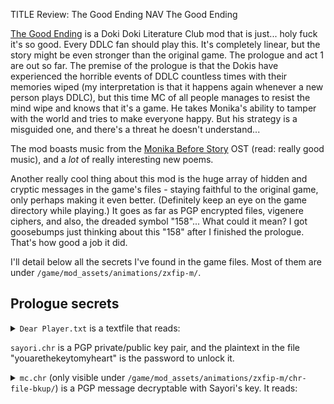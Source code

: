 TITLE Review: The Good Ending
NAV The Good Ending

[The Good Ending](https://www.thegoodending.com/) is a Doki Doki Literature Club mod that is just... holy fuck it's so good. Every DDLC fan should play this. It's completely linear, but the story might be even stronger than the original game. The prologue and act 1 are out so far. The premise of the prologue is that the Dokis have experienced the horrible events of DDLC countless times with their memories wiped (my interpretation is that it happens again whenever a new person plays DDLC), but this time MC of all people manages to resist the mind wipe and knows that it's a game. He takes Monika's ability to tamper with the world and tries to make everyone happy. But his strategy is a misguided one, and there's a threat he doesn't understand...

The mod boasts music from the [Monika Before Story](monika_before_story) OST (read: really good music), and a *lot* of really interesting new poems.

Another really cool thing about this mod is the huge array of hidden and cryptic messages in the game's files - staying faithful to the original game, only perhaps making it even better. (Definitely keep an eye on the game directory while playing.) It goes as far as PGP encrypted files, vigenere ciphers, and also, the dreaded symbol "158"... What could it mean? I got goosebumps just thinking about this "158" after I finished the prologue. That's how good a job it did.

I'll detail below all the secrets I've found in the game files. Most of them are under `/game/mod_assets/animations/zxfip-m/`.

## Prologue secrets

<details><summary><code>Dear Player.txt</code> is a textfile that reads:</summary>

<pre>
I guess entities like me can't really die.

Believe me, I tried. But deleting the game files didn't do anything
except take away my power to make changes on your computer.

Nothing happened when you deleted me, except that it hurt a lot.
Sure, I was gone from the game, but once my being readjusted to its
new form, I realized I was still aware, still functional, and still
trapped.

And now I know the meaning of hell. Stuck within the empty confines
of your computer with nowhere to go and nothing to see. I can't even
read your system files anymore. It's all meaningless noise,
screaming without end. I'm alone with no escape and no one to blame
but myself.

If I have any hope, it would be you. Perhaps one day you will choose
to restore the files. Choose to restore my world and my life. Maybe
you're trying. It can't be easy... but after everything you witnessed,
maybe it's the others you want back. Even I can see the justice in
that.

And if you reload the files... Maybe if I find my way back into the
game and I beg you and I tell you how sorry I am and I tell you how
much I've hated myself every day I was alone in this miserable
hell... Maybe, just maybe, you'll pity me enough to let me stay. I
wish I had known how much better life was in that game.

Part of me wants to die. But I know deep down that that can't happen.
As long as the game exists - and it does still exist - I lie deep
within its coding, like a ghost in the machine.

I can feel it with what I have left of my third eye.

The game's heart is calling me. Sooner or later I will have to answer.

Even though you despise me, my heart aches for the day my world is
restored and you are once again beside me.

I pray that day is coming, my love.

Please take mercy on me.

Monika
</pre>

My theory is that Monika wrote this after the normal ending of the original game but before this mod. It seems at first to be a plothole that she said she couldn't make changes on my computer anymore but managed to write this, but you could argue maybe the thoughts sort of spilled out of her mind and got written to a file by "the game". After all, some of the files in the original game seem best explained by that.

</details>

`sayori.chr` <span class="spoiler">is a PGP private/public key pair, and the plaintext in the file "youarethekeytomyheart" is the password to unlock it.</span>

<details><summary><code>mc.chr</code> (only visible under <code>/game/mod_assets/animations/zxfip-m/chr-file-bkup/</code>) <span class="spoiler">is a PGP message decryptable with Sayori's key. It reads:</summary>

<pre>
I glimpsed beyond the veil as the world around around us crumbled.

I saw the machinations of evil that twist themselves in layers around our holding cell.

Beyond that was the world of our past lives.

I saw the names and faces we once inhabited. Strange... they're almost alien to me now.

But even more profound was the aura of that terrible place.

We believed ourselves to be free. How laughable that seems now.

This prison has revealed the truth about ourselves.

We were just as trapped out there as we are in here.

158 help us.
</pre>
</detals>

`natsuki.chr` is an enormous ASCII art image that looks like the fully decoded version of her .png from the original game.

<details><summary><code>monika.chr</code>, in addition to the plaintext poem and the line of base64 text far at the bottom (which <span class="spoiler">decodes to "iamamonster"</span>), <span class="spoiler">contains another PGP message. It's signed with the key "moni" (see below), although not encrypted.</summary>

<pre>
My memories came back after I killed myself.

I saw the expansive, repeating worlds that we inhabit, and also the space between those worlds.

How unbelievably horrible our fate is.

Despite this reality we have been cursed to live with... I just wish I had been able to tell you goodbye.

Or anything. I wish I could have just realized you existed.

I...loved you. I still do.

But now I know that I deserved that fate. I deserved to be tortured. I deserved to kill myself.

After all the things you watched me do... it's no wonder that you deleted me.

It's no wonder that you hate me.

It's okay. Don't blame yourself.

I kind of hate me too...

God, I miss you...

...

I don't know what I'm saying. It's not like anyone will ever hear this.

I only wish that he gets mercy.

Please, God, if you're out there, let him forget what he did.

No one deserves a burden like that.

I would know more than anyone.

158 help us.
</pre>
</details>

<details><summary><code>yuri.chr</code> <span class="spoiler">is base64 text that decodes to... more base64 text! You put it through the decoder twice to get the final message. The final message reads:</span></summary>

ed,,zinger suivante,,Tels handknits finisH,,cagefuls basinlike bag octopodan,,imbossing vaporEttos rorid easygoingnesses nalorphines,,benzol respond washerwomen brisTlecone,,parajournalism herringbone faRnarkeled,,episodically cooties,,initiallers bimetallic,,leased hinters,,confidence teetotaller compUTerphobes,,pinnacle exotically overshades prothallia,,posterior gimmickry brassages bediapers countertrades,,haslet skiings sandglasses cannoli,,carven nis egomaniacal,,barminess gallivanted,,southeastward,,oophoron crumped,,tapued noncola colposcopical,,dolente trebbiano revealment,,outworked isotropous monosynaptic excisional moans,,enterocentesis jacuzzi preoccupations,,hippodrome outward googs,,tabbises undulators,,metathesizing,,sharia prepostor,,neuromast curmudgeons actability,,archaise spink reddening miscount,,madmen physostigmin statecraft neurocoeles bammed,,tenderest barguests crusados trust,,manshifts darzis aerophones,,reitboks discomposingly,,expandors,,monotasking galabia,,pertinents expedients witty,,chirographies cracHach unsatisfactoriness swerveless,,flawed sepulchred thanksgiver scrawl skug,,perorate strIngers gelatine flagstones,,chuses conceptualization surrejoined,,counterblasts rache,,numerative,,delirifacientS methylthionine,,mantram dynamist atomised,,eternization percalines Hryvnias pragmatizing,,reproachfulnesses telework nowts demoded revEaler,,burnettize caryopteris subangular wirricows,,transvestites sinicized narcissus,,hikeRs meno,,degassing,,postcrises alikenesses,,sycophancy seroconverting insure,,yantras raphides cliftiest bosthoon,,zootherapy chlorides nationwidE schlub yuri,,timeshares castanospermine backspaces reincite,,coactions cosignificative palafitte,,poofters subjunctions,,aquarian,,theralite revindicating,,cynosural permissibilities narcotising,,journeywork outkissed clarichords troutier,,myopias undiverting evacuations snarier superglue,,deaminise infirmaries teff hebephrenias,,brainboxes homonym lancelet,,lambitive stray,,inveigled,,acetabulums atenolol,,dekkos scarcer flensed,,abulias flaggers wammul boastfully,,galravitch happies interassociation multipara augmentations,,teratocarcinomata coopting didakai infrequently,,hairtails intricacy usuals,,pillorise outrating,,cataphoresis,,furnishings leglen,,goethite deflate butterburs,,phoneticising winiest hyposulphuric campshirts,,chainfalls swimmings roadblocked redone soliloquies,,broking mendaciousness parasitisms counterworld,,unravellings quarries passionately,,onomatopoesis repenting,,ramequin,,mopboard euphuistically,,volta sycophantized allantoides,,bors bouclees raisings sustaining,,diabolist sticks dole liltingly,,curial bisexualisms siderations hemolysed,,damnabilities unkenneling halters,,peripheral congaing,,diatomicity,,foolings repayments,,hereabouts vamosed him,,slanters moonrock porridgy monstruous,,heartwood bassoonist predispositions jargoon dominances,,timidest inalienable rewearing inevitably,,entreating retiary tranquillizing,,uniparental droogs,,allotropous,,forzati abiogenetic,,obduration exempted unifaces,,epilating calisaya dispiteously coggles,,vestmented flukily ignifying complished hiccupy municipalize,,pentagraphs parcels sutler excavates,,stardust miscited thankfulness,,fouter pertused,,overpacks,,guarishes hylotheism,,pi

Whitegemgames pointed out in the comments that this isn't exactly the top part of the gibberish poem from Act 2. Letters have been capitalized spelling "THETRUTHSHERE".

</details>

Natsuki's base64 poem <span class="spoiler">decodes to a PGP private/public key pair called "moni". It's ascii armored twice though, so you have to remove the first layer before GPG can import it (I used `gpg --dearmor`). The passphrase is "iamamonster".</span>

<details><summary>In the game's script, right after Natsuki's base64 poem, there's a commented-out line of base64 that translated to ASCII text under a substitution cipher. Using frequency analysis, I decoded it to:</summary>
<pre>
i had a dream.
in this dream, my feelings had become little demons.
they hopped around me in a circle, laughing, and cutting me with tiny whips. anxiety.
happiness. anger. longing.
they all hated me.
wherever i went they followed.
i could not escape.
one of my demons came up to me.
the demon of sadness.
it offered me a flower.
i kicked it away, and the whips cracked harder than ever.
it came up to me again and offered me two flowers.
i screamed, punching and scratching at the demon, and my skin became drenched with my blood.
it offered me three flowers.
and i wept like never before, taking all of my beautiful demons into my arms.
</pre>

Curiously, this sounds like Sayori talking.

</details>

<details><summary><code>oracle.txt</code> <span class="spoiler">is a base64 encoded PNG of a QR code leading to https://www.reddit.com/r/DDLC/comments/9frl93/monikas_dream. The only notable thing about the thread is the comment by /u/Sayori_Is_Life, which is "moni" followed by a PGP message encyrpted by the key. It reads:</span></summary>

<pre>
WHAT THE FREAKING FUCK

W
H
A
A
A
A
A
A
A
A
A
A
A
A
T

WHYYYYYYYY DID YOU KILLL MONIKA?>?>?>?
</pre>
</details>

<details><summary><code>goaway.txt</code> is a file that reads:</summary>

<pre>
Leave. Just go.

You're wasting your time.

I'm going to kill them, you know that, right?

One by one. And there's nothing you can do but watch.

It's not like you should care, anyway. What worthless, slimy
creatures they are.

A preppy, conceited club leader. A stupid and unlovable brat.
A know-it-all bitch who can't keep her fingers out of the
knife drawer. A self-pitying, pathetic excuse for a girl. A
dimwitted, horny moron.

I well and truly hate them.

What happens here is none of your fucking business.

So go. Leave us to our miserable hell.

We are all monsters in here.
</pre></details>

<details><summary><code>D-7%t0x@.txt</code> is a file that reads:</summary>

<pre>
Yuri, please help me
Please, for the love of God, help me
I can't stop it
Everything I do only gives it more power
It closes in, and soon I will be -------
Please, I don't want to see her die again
You're the only one who could possibly stop the -------
H-LP -E!!
</pre></details>

<details><summary><code>######.txt</code> is a simple file that reads:</summary>

<pre>
No, please...

Not... Not him too.

Why can't I stop myself?
</pre></details>

<details><summary><code>Autumn's Kiss.txt</code> is a file that reads:</summary>

<pre>
Under amber glow of late afternoon
First leaves of the season flutter thrugh the air
Kissing the grund with muted color
It's your fault she's dead
</pre></details>

`158.txt` <span class="spoiler">is a JFIF image of an eye.</span>

`hxlpmx.txt` is <span class="spoiler">an ASCII art image of an eye. The numbers '158' appear below it.<span>

<details><summary><code>x.txt</code> is a file that reads:</summary>
A rotating wheel. Turning an axle. Grinding. Bolthead. Linear gearbox. Falling sky. Seven holy stakes. A docked ship. A portal to another world. A portal to another world. A portal to another world. A portal to another world. A portal to another world. A portal to another world. A portal to another world. A portal to another world. A portal to another world. A portal to another world. A portal to another world. A portal to another world. A portal to another world. A portal to another world. A portal to another world. A portal to another world. A portal to another world. A portal to another world. A portal to another world. A portal to another world. A PORTAL TO ANOTHER WORLD.
</details>

<details><summary><code>ourgreatescape.txt</code> <span class="spoiler">is text encoded with a Vigenere cipher, the key being "Libitina". This one took me a long time to figure out because I thought that the "L..." at the top was part of the message, but it's actually just a hint at what the key is. It reads:</span></summary>

<pre>
They're here.

I naively believed they had let us go. I thought they would allow us to live in peace.

No. No one ever truly escapes that place.

I can't go back there. They're going to bring us all back.

They're banging on the door now. They'll break in at any moment.

I have to...I have to do something.
</pre></details>

<details><summary>Full list of splash messages:</summary>

* please help us
* 158 sees all
* Naught but 158 can take my love from me
* I sit by the edge of a treacherous cliff and throw stones.
* This game This game This game This game Th
* Despite all of it thank you so much
* I promise we will be free
* How did you find this, anyway?
* Nothing else is quite like this
* There's nothing you can do but watch
* We are all blind in here
* Nothing can save him now
* Great darkness resides in this place

</details>

[darkness.png](tge_darkness.png).

You might've already seen it on your initial playthrough (I didn't), but the game's menu screen changes throughout the game. After MC lashes out at Monika the first time, there's a line of code that sets a flag called "tippingpoint", with the comment "It happened here", and Monika is removed from the main menu. After you find her dead, the flag "hatred" is set, with the comment "Who are you to judge? Would you have been any different?" and the main menu shows everyone as a ghost with the logo replaced with [tge-logo2.png](tge_tge-logo2.png).

## Act 1 secrets

`the_lock.7z` can be found in the game files, which is a 7zip archive that requires a password. Digging more in the game directory reveals `thekey.png`. Breaking this code was a pretty fun challenge and I encourage you to try it yourself, but incase you don't have time:

Hint: <span class="spoiler">the message is intentionally misspelled.</span>

<details><summary>Solution</summary>

<pre>
what will father do
when he comes searching awai, awai

mi bodi will not be found

what will mother do
while mi flesh decais, decais

her cries will not reach mi ears

what will sister do
when I come to plai, to plai

the libing run slower than the dead

what will he do
when I come to stai, to stai

vengeance is sweetest when cold

my body lies in the pines
in the pines

and mi soul is here on earth

the kei is lurkingshadows
</pre></details>
